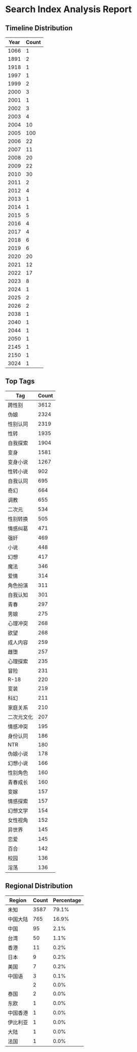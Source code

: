 # Search Index Analysis Report

## Timeline Distribution

| Year | Count |
|------|-------|
| 1066 | 1 |
| 1891 | 2 |
| 1918 | 1 |
| 1997 | 1 |
| 1999 | 2 |
| 2000 | 3 |
| 2001 | 1 |
| 2002 | 3 |
| 2003 | 4 |
| 2004 | 10 |
| 2005 | 100 |
| 2006 | 22 |
| 2007 | 11 |
| 2008 | 20 |
| 2009 | 22 |
| 2010 | 30 |
| 2011 | 2 |
| 2012 | 4 |
| 2013 | 1 |
| 2014 | 1 |
| 2015 | 5 |
| 2016 | 4 |
| 2017 | 4 |
| 2018 | 6 |
| 2019 | 6 |
| 2020 | 20 |
| 2021 | 12 |
| 2022 | 17 |
| 2023 | 8 |
| 2024 | 1 |
| 2025 | 2 |
| 2026 | 2 |
| 2038 | 1 |
| 2040 | 1 |
| 2044 | 1 |
| 2050 | 1 |
| 2145 | 1 |
| 2150 | 1 |
| 3024 | 1 |

## Top Tags

| Tag | Count |
|-----|-------|
| 跨性别 | 3612 |
| 伪娘 | 2324 |
| 性别认同 | 2319 |
| 性转 | 1935 |
| 自我探索 | 1904 |
| 变身 | 1581 |
| 变身小说 | 1267 |
| 性转小说 | 902 |
| 自我认同 | 695 |
| 奇幻 | 664 |
| 调教 | 655 |
| 二次元 | 534 |
| 性别转换 | 505 |
| 情感纠葛 | 471 |
| 强奸 | 469 |
| 小说 | 448 |
| 幻想 | 417 |
| 魔法 | 346 |
| 爱情 | 314 |
| 角色扮演 | 311 |
| 自我认知 | 301 |
| 青春 | 297 |
| 男娘 | 275 |
| 心理冲突 | 268 |
| 欲望 | 268 |
| 成人内容 | 259 |
| 雌堕 | 257 |
| 心理探索 | 235 |
| 冒险 | 231 |
| R-18 | 220 |
| 变装 | 219 |
| 科幻 | 211 |
| 家庭关系 | 210 |
| 二次元文化 | 207 |
| 情感冲突 | 195 |
| 身份认同 | 186 |
| NTR | 180 |
| 伪娘小说 | 178 |
| 幻想小说 | 166 |
| 性别角色 | 160 |
| 青春成长 | 160 |
| 变嫁 | 157 |
| 情感探索 | 157 |
| 幻想文学 | 154 |
| 女性视角 | 152 |
| 异世界 | 145 |
| 恋爱 | 145 |
| 百合 | 142 |
| 校园 | 136 |
| 淫荡 | 136 |

## Regional Distribution

| Region | Count | Percentage |
|--------|-------|------------|
| 未知 | 3587 | 79.1% |
| 中国大陆 | 765 | 16.9% |
| 中国 | 95 | 2.1% |
| 台湾 | 50 | 1.1% |
| 香港 | 11 | 0.2% |
| 日本 | 9 | 0.2% |
| 美国 | 7 | 0.2% |
| 中国语 | 3 | 0.1% |
|  | 2 | 0.0% |
| 泰国 | 2 | 0.0% |
| 东欧 | 1 | 0.0% |
| 中国香港 | 1 | 0.0% |
| 伊比利亚 | 1 | 0.0% |
| 大陆 | 1 | 0.0% |
| 法国 | 1 | 0.0% |